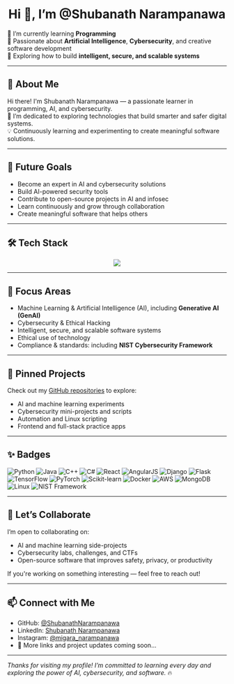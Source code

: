 <h1 align="center">Hi 👋, I’m @Shubanath Narampanawa</h1>

🌱 I’m currently learning **Programming**  
🧠 Passionate about **Artificial Intelligence**, **Cybersecurity**, and creative software development  
🔐 Exploring how to build **intelligent, secure, and scalable systems**

---

## 🧾 About Me

Hi there! I'm Shubanath Narampanawa — a passionate learner in programming, AI, and cybersecurity.  
🚀 I’m dedicated to exploring technologies that build smarter and safer digital systems.  
💡 Continuously learning and experimenting to create meaningful software solutions.

---

## 🚀 Future Goals

- Become an expert in AI and cybersecurity solutions  
- Build AI-powered security tools  
- Contribute to open-source projects in AI and infosec  
- Learn continuously and grow through collaboration  
- Create meaningful software that helps others  

---

## 🛠️ Tech Stack

<p align="center">
  <img src="https://skillicons.dev/icons?i=python,java,cpp,cs,js,php,html,css,react,angular,nextjs,nodejs,django,flask,spring,dotnet,linux,tailwind,tensorflow,pytorch,sklearn,numpy,opencv,mysql,mongodb,aws,gcp,docker,blender,threejs&perline=10" />
</p>

---

## 🤖 Focus Areas

- Machine Learning & Artificial Intelligence (AI), including **Generative AI (GenAI)**  
- Cybersecurity & Ethical Hacking  
- Intelligent, secure, and scalable software systems  
- Ethical use of technology  
- Compliance & standards: including **NIST Cybersecurity Framework**

---

## 📌 Pinned Projects

Check out my [GitHub repositories](https://github.com/ShubanathNarampanawa?tab=repositories) to explore:

- AI and machine learning experiments  
- Cybersecurity mini-projects and scripts  
- Automation and Linux scripting  
- Frontend and full-stack practice apps  

---

## ✨ Badges

![Python](https://img.shields.io/badge/-Python-3776AB?style=flat&logo=python&logoColor=white)
![Java](https://img.shields.io/badge/-Java-red?style=flat&logo=java&logoColor=white)
![C++](https://img.shields.io/badge/-C++-00599C?style=flat&logo=c%2B%2B&logoColor=white)
![C#](https://img.shields.io/badge/-C%23-239120?style=flat&logo=c-sharp&logoColor=white)
![React](https://img.shields.io/badge/-React-61DAFB?style=flat&logo=react&logoColor=black)
![AngularJS](https://img.shields.io/badge/-AngularJS-DD0031?style=flat&logo=angularjs&logoColor=white)
![Django](https://img.shields.io/badge/-Django-092E20?style=flat&logo=django&logoColor=white)
![Flask](https://img.shields.io/badge/-Flask-000000?style=flat&logo=flask&logoColor=white)
![TensorFlow](https://img.shields.io/badge/-TensorFlow-FF6F00?style=flat&logo=tensorflow&logoColor=white)
![PyTorch](https://img.shields.io/badge/-PyTorch-EE4C2C?style=flat&logo=pytorch&logoColor=white)
![Scikit-learn](https://img.shields.io/badge/-Scikit--Learn-F7931E?style=flat&logo=scikit-learn&logoColor=white)
![Docker](https://img.shields.io/badge/-Docker-2496ED?style=flat&logo=docker&logoColor=white)
![AWS](https://img.shields.io/badge/-AWS-FF9900?style=flat&logo=amazonaws&logoColor=white)
![MongoDB](https://img.shields.io/badge/-MongoDB-47A248?style=flat&logo=mongodb&logoColor=white)
![Linux](https://img.shields.io/badge/-Linux-FCC624?style=flat&logo=linux&logoColor=black)
![NIST Framework](https://img.shields.io/badge/-NIST%20Framework-002554?style=flat&logo=nist&logoColor=white)

---

## 🤝 Let’s Collaborate

I’m open to collaborating on:

- AI and machine learning side-projects  
- Cybersecurity labs, challenges, and CTFs  
- Open-source software that improves safety, privacy, or productivity  

If you're working on something interesting — feel free to reach out!

---

## 📫 Connect with Me

- GitHub: [@ShubanathNarampanawa](https://github.com/ShubanathNarampanawa)  
- LinkedIn: [Shubanath Narampanawa](https://www.linkedin.com/in/shubanath-narampanawa-67a991313?utm_source=share&utm_campaign=share_via&utm_content=profile&utm_medium=android_app)  
- Instagram: [@migara_narampanawa](https://www.instagram.com/migara_narampanawa?igsh=NnZ6MDZjbGcybjh6)  
- 🚀 More links and project updates coming soon...

---

_Thanks for visiting my profile! I’m committed to learning every day and exploring the power of AI, cybersecurity, and software._ 🔥
